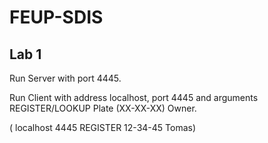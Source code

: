 # FEUP-SDIS

## Lab 1
Run Server with port 4445.

Run Client with address localhost, port 4445 and arguments REGISTER/LOOKUP Plate (XX-XX-XX) Owner. 

( localhost 4445 REGISTER 12-34-45 Tomas)
